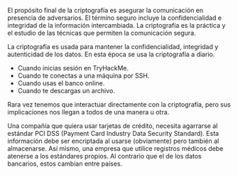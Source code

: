 El propósito final de la criptografía es asegurar la comunicación en presencia de adversarios. El término seguro incluye la confidencialidad e integridad de la información intercambiada. La criptografía es la práctica y el estudio de las técnicas que permiten la comunicación segura.

La criptografía es usada para mantener la confidencialidad, integridad y autenticidad de los datos. En esta época se usa la criptografía a diario.

- Cuando inicias sesión en TryHackMe.
- Cuando te conectas a una máquina por SSH.
- Cuando usas el banco online.
- Cuando te descargas un archivo.

Rara vez tenemos que interactuar directamente con la criptografía, pero sus implicaciones nos llegan a todos de una manera u otra. 

Una compañía que quiera usar tarjetas de crédito, necesita agarrarse al estándar PCI DSS (Payment Card Industry Data Security Standard). Esta información debe ser encriptada al usarse (obviamente) pero también al almacenarse. Así mismo, una empresa que utilice registros médicos debe atenerse a los estándares propios. Al contrario que el de los datos bancarios, estos cambian entre países.